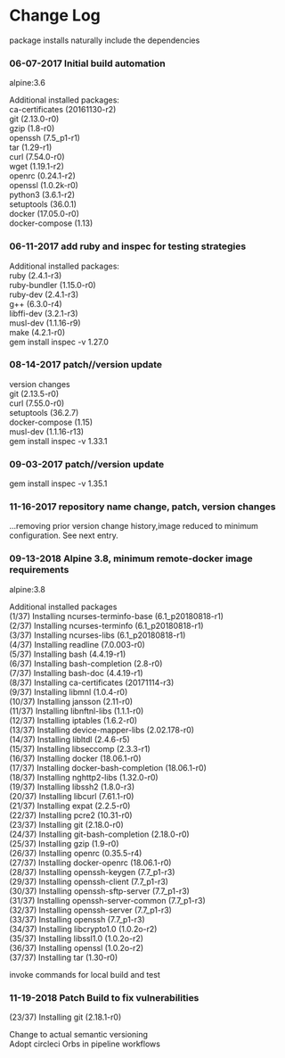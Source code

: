 # Change Log

package installs naturally include the dependencies

### 06-07-2017 Initial build automation

alpine:3.6

Additional installed packages:  
ca-certificates (20161130-r2)  
git (2.13.0-r0)  
gzip (1.8-r0)  
openssh (7.5_p1-r1)  
tar (1.29-r1)  
curl (7.54.0-r0)  
wget (1.19.1-r2)  
openrc (0.24.1-r2)  
openssl (1.0.2k-r0)  
python3 (3.6.1-r2)  
setuptools (36.0.1)  
docker (17.05.0-r0)  
docker-compose (1.13)  

### 06-11-2017 add ruby and inspec for testing strategies

Additional installed packages:  
ruby (2.4.1-r3)  
ruby-bundler (1.15.0-r0)  
ruby-dev (2.4.1-r3)  
g++ (6.3.0-r4)  
libffi-dev (3.2.1-r3)  
musl-dev (1.1.16-r9)  
make (4.2.1-r0)  
gem install inspec -v 1.27.0  


### 08-14-2017 patch//version update

version changes  
git (2.13.5-r0)  
curl (7.55.0-r0)  
setuptools (36.2.7)  
docker-compose (1.15)  
musl-dev (1.1.16-r13)  
gem install inspec -v 1.33.1  

### 09-03-2017 patch//version update

gem install inspec -v 1.35.1  

### 11-16-2017 repository name change, patch, version changes

...removing prior version change history,image reduced to minimum configuration. See next entry.  

### 09-13-2018 Alpine 3.8, minimum remote-docker image requirements

alpine:3.8  

Additional installed packages  
(1/37) Installing ncurses-terminfo-base (6.1_p20180818-r1)  
(2/37) Installing ncurses-terminfo (6.1_p20180818-r1)  
(3/37) Installing ncurses-libs (6.1_p20180818-r1)  
(4/37) Installing readline (7.0.003-r0)  
(5/37) Installing bash (4.4.19-r1)  
(6/37) Installing bash-completion (2.8-r0)  
(7/37) Installing bash-doc (4.4.19-r1)  
(8/37) Installing ca-certificates (20171114-r3)  
(9/37) Installing libmnl (1.0.4-r0)  
(10/37) Installing jansson (2.11-r0)  
(11/37) Installing libnftnl-libs (1.1.1-r0)  
(12/37) Installing iptables (1.6.2-r0)  
(13/37) Installing device-mapper-libs (2.02.178-r0)  
(14/37) Installing libltdl (2.4.6-r5)  
(15/37) Installing libseccomp (2.3.3-r1)  
(16/37) Installing docker (18.06.1-r0)  
(17/37) Installing docker-bash-completion (18.06.1-r0)  
(18/37) Installing nghttp2-libs (1.32.0-r0)  
(19/37) Installing libssh2 (1.8.0-r3)  
(20/37) Installing libcurl (7.61.1-r0)  
(21/37) Installing expat (2.2.5-r0)  
(22/37) Installing pcre2 (10.31-r0)  
(23/37) Installing git (2.18.0-r0)  
(24/37) Installing git-bash-completion (2.18.0-r0)  
(25/37) Installing gzip (1.9-r0)  
(26/37) Installing openrc (0.35.5-r4)   
(27/37) Installing docker-openrc (18.06.1-r0)  
(28/37) Installing openssh-keygen (7.7_p1-r3)  
(29/37) Installing openssh-client (7.7_p1-r3)  
(30/37) Installing openssh-sftp-server (7.7_p1-r3)  
(31/37) Installing openssh-server-common (7.7_p1-r3)  
(32/37) Installing openssh-server (7.7_p1-r3)  
(33/37) Installing openssh (7.7_p1-r3)  
(34/37) Installing libcrypto1.0 (1.0.2o-r2)  
(35/37) Installing libssl1.0 (1.0.2o-r2)  
(36/37) Installing openssl (1.0.2o-r2)  
(37/37) Installing tar (1.30-r0)  

invoke commands for local build and test  

### 11-19-2018 Patch Build to fix vulnerabilities  

(23/37) Installing git (2.18.1-r0)  

Change to actual semantic versioning  
Adopt circleci Orbs in pipeline workflows  
